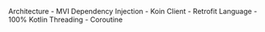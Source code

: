 Architecture - MVI
Dependency Injection - Koin
Client - Retrofit
Language - 100% Kotlin
Threading - Coroutine
